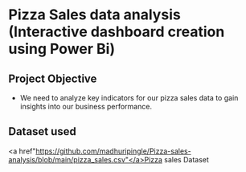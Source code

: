
# Pizza Sales data analysis (Interactive dashboard creation using Power Bi)
## Project Objective
- We need to analyze key indicators for our pizza sales data to gain insights into our business performance.


## Dataset used
<a href"https://github.com/madhuripingle/Pizza-sales-analysis/blob/main/pizza_sales.csv"</a>Pizza sales Dataset
